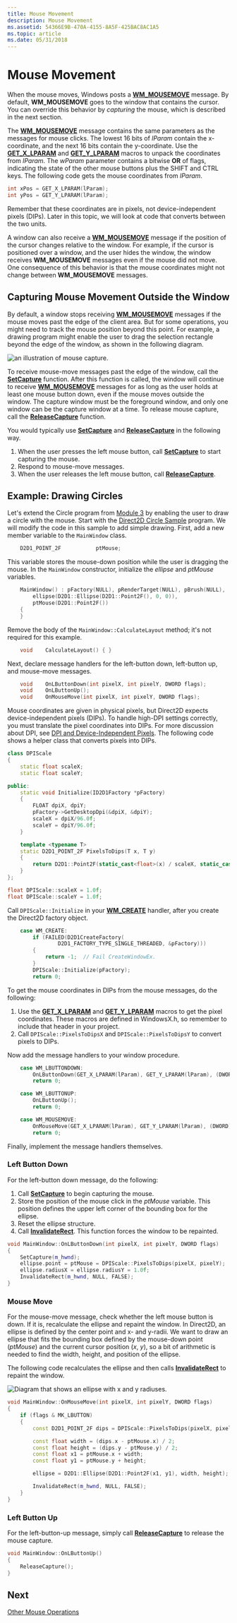 ```yaml
---
title: Mouse Movement
description: Mouse Movement
ms.assetid: 54366E9B-470A-4155-8A5F-425BAC8AC1A5
ms.topic: article
ms.date: 05/31/2018
---
```


# Mouse Movement

When the mouse moves, Windows posts a [**WM\_MOUSEMOVE**](/windows/desktop/inputdev/wm-mousemove) message. By default, **WM\_MOUSEMOVE** goes to the window that contains the cursor. You can override this behavior by *capturing* the mouse, which is described in the next section.

The [**WM\_MOUSEMOVE**](/windows/desktop/inputdev/wm-mousemove) message contains the same parameters as the messages for mouse clicks. The lowest 16 bits of *lParam* contain the x-coordinate, and the next 16 bits contain the y-coordinate. Use the [**GET\_X\_LPARAM**](/windows/desktop/api/windowsx/nf-windowsx-get_x_lparam) and [**GET\_Y\_LPARAM**](/windows/desktop/api/windowsx/nf-windowsx-get_y_lparam) macros to unpack the coordinates from *lParam*. The *wParam* parameter contains a bitwise **OR** of flags, indicating the state of the other mouse buttons plus the SHIFT and CTRL keys. The following code gets the mouse coordinates from *lParam*.


```C++
int xPos = GET_X_LPARAM(lParam); 
int yPos = GET_Y_LPARAM(lParam);
```



Remember that these coordinates are in pixels, not device-independent pixels (DIPs). Later in this topic, we will look at code that converts between the two units.

A window can also receive a [**WM\_MOUSEMOVE**](/windows/desktop/inputdev/wm-mousemove) message if the position of the cursor changes relative to the window. For example, if the cursor is positioned over a window, and the user hides the window, the window receives **WM\_MOUSEMOVE** messages even if the mouse did not move. One consequence of this behavior is that the mouse coordinates might not change between **WM\_MOUSEMOVE** messages.

## Capturing Mouse Movement Outside the Window

By default, a window stops receiving [**WM\_MOUSEMOVE**](/windows/desktop/inputdev/wm-mousemove) messages if the mouse moves past the edge of the client area. But for some operations, you might need to track the mouse position beyond this point. For example, a drawing program might enable the user to drag the selection rectangle beyond the edge of the window, as shown in the following diagram.

![an illustration of mouse capture.](images/input01.png)

To receive mouse-move messages past the edge of the window, call the [**SetCapture**](/windows/desktop/api/winuser/nf-winuser-setcapture) function. After this function is called, the window will continue to receive [**WM\_MOUSEMOVE**](/windows/desktop/inputdev/wm-mousemove) messages for as long as the user holds at least one mouse button down, even if the mouse moves outside the window. The capture window must be the foreground window, and only one window can be the capture window at a time. To release mouse capture, call the [**ReleaseCapture**](/windows/desktop/api/winuser/nf-winuser-releasecapture) function.

You would typically use [**SetCapture**](/windows/desktop/api/winuser/nf-winuser-setcapture) and [**ReleaseCapture**](/windows/desktop/api/winuser/nf-winuser-releasecapture) in the following way.

1.  When the user presses the left mouse button, call [**SetCapture**](/windows/desktop/api/winuser/nf-winuser-setcapture) to start capturing the mouse.
2.  Respond to mouse-move messages.
3.  When the user releases the left mouse button, call [**ReleaseCapture**](/windows/desktop/api/winuser/nf-winuser-releasecapture).

## Example: Drawing Circles

Let's extend the Circle program from [Module 3](module-3---windows-graphics.md) by enabling the user to draw a circle with the mouse. Start with the [Direct2D Circle Sample](direct2d-circle-sample.md) program. We will modify the code in this sample to add simple drawing. First, add a new member variable to the `MainWindow` class.


```C++
    D2D1_POINT_2F           ptMouse;
```



This variable stores the mouse-down position while the user is dragging the mouse. In the `MainWindow` constructor, initialize the *ellipse* and *ptMouse* variables.


```C++
    MainWindow() : pFactory(NULL), pRenderTarget(NULL), pBrush(NULL),
        ellipse(D2D1::Ellipse(D2D1::Point2F(), 0, 0)),
        ptMouse(D2D1::Point2F())
    {
    }
```



Remove the body of the `MainWindow::CalculateLayout` method; it's not required for this example.


```C++
    void    CalculateLayout() { }
```



Next, declare message handlers for the left-button down, left-button up, and mouse-move messages.


```C++
    void    OnLButtonDown(int pixelX, int pixelY, DWORD flags);
    void    OnLButtonUp();
    void    OnMouseMove(int pixelX, int pixelY, DWORD flags);
```



Mouse coordinates are given in physical pixels, but Direct2D expects device-independent pixels (DIPs). To handle high-DPI settings correctly, you must translate the pixel coordinates into DIPs. For more discussion about DPI, see [DPI and Device-Independent Pixels](dpi-and-device-independent-pixels.md). The following code shows a helper class that converts pixels into DIPs.


```C++
class DPIScale
{
    static float scaleX;
    static float scaleY;

public:
    static void Initialize(ID2D1Factory *pFactory)
    {
        FLOAT dpiX, dpiY;
        pFactory->GetDesktopDpi(&dpiX, &dpiY);
        scaleX = dpiX/96.0f;
        scaleY = dpiY/96.0f;
    }

    template <typename T>
    static D2D1_POINT_2F PixelsToDips(T x, T y)
    {
        return D2D1::Point2F(static_cast<float>(x) / scaleX, static_cast<float>(y) / scaleY);
    }
};

float DPIScale::scaleX = 1.0f;
float DPIScale::scaleY = 1.0f;
```



Call `DPIScale::Initialize` in your [**WM\_CREATE**](/windows/desktop/winmsg/wm-create) handler, after you create the Direct2D factory object.


```C++
    case WM_CREATE:
        if (FAILED(D2D1CreateFactory(
                D2D1_FACTORY_TYPE_SINGLE_THREADED, &pFactory)))
        {
            return -1;  // Fail CreateWindowEx.
        }
        DPIScale::Initialize(pFactory);
        return 0;
```



To get the mouse coordinates in DIPs from the mouse messages, do the following:

1.  Use the [**GET\_X\_LPARAM**](/windows/desktop/api/windowsx/nf-windowsx-get_x_lparam) and [**GET\_Y\_LPARAM**](/windows/desktop/api/windowsx/nf-windowsx-get_y_lparam) macros to get the pixel coordinates. These macros are defined in WindowsX.h, so remember to include that header in your project.
2.  Call `DPIScale::PixelsToDipsX` and `DPIScale::PixelsToDipsY` to convert pixels to DIPs.

Now add the message handlers to your window procedure.


```C++
    case WM_LBUTTONDOWN: 
        OnLButtonDown(GET_X_LPARAM(lParam), GET_Y_LPARAM(lParam), (DWORD)wParam);
        return 0;

    case WM_LBUTTONUP: 
        OnLButtonUp();
        return 0;

    case WM_MOUSEMOVE: 
        OnMouseMove(GET_X_LPARAM(lParam), GET_Y_LPARAM(lParam), (DWORD)wParam);
        return 0;
```



Finally, implement the message handlers themselves.

### Left Button Down

For the left-button down message, do the following:

1.  Call [**SetCapture**](/windows/desktop/api/winuser/nf-winuser-setcapture) to begin capturing the mouse.
2.  Store the position of the mouse click in the *ptMouse* variable. This position defines the upper left corner of the bounding box for the ellipse.
3.  Reset the ellipse structure.
4.  Call [**InvalidateRect**](/windows/desktop/api/winuser/nf-winuser-invalidaterect). This function forces the window to be repainted.


```C++
void MainWindow::OnLButtonDown(int pixelX, int pixelY, DWORD flags)
{
    SetCapture(m_hwnd);
    ellipse.point = ptMouse = DPIScale::PixelsToDips(pixelX, pixelY);
    ellipse.radiusX = ellipse.radiusY = 1.0f; 
    InvalidateRect(m_hwnd, NULL, FALSE);
}
```



### Mouse Move

For the mouse-move message, check whether the left mouse button is down. If it is, recalculate the ellipse and repaint the window. In Direct2D, an ellipse is defined by the center point and x- and y-radii. We want to draw an ellipse that fits the bounding box defined by the mouse-down point (*ptMouse*) and the current cursor position (*x*, *y*), so a bit of arithmetic is needed to find the width, height, and position of the ellipse.

The following code recalculates the ellipse and then calls [**InvalidateRect**](/windows/desktop/api/winuser/nf-winuser-invalidaterect) to repaint the window.

![Diagram that shows an ellipse with x and y radiuses.](images/input02.png)


```C++
void MainWindow::OnMouseMove(int pixelX, int pixelY, DWORD flags)
{
    if (flags & MK_LBUTTON) 
    { 
        const D2D1_POINT_2F dips = DPIScale::PixelsToDips(pixelX, pixelY);

        const float width = (dips.x - ptMouse.x) / 2;
        const float height = (dips.y - ptMouse.y) / 2;
        const float x1 = ptMouse.x + width;
        const float y1 = ptMouse.y + height;

        ellipse = D2D1::Ellipse(D2D1::Point2F(x1, y1), width, height);

        InvalidateRect(m_hwnd, NULL, FALSE);
    }
}
```



### Left Button Up

For the left-button-up message, simply call [**ReleaseCapture**](/windows/desktop/api/winuser/nf-winuser-releasecapture) to release the mouse capture.


```C++
void MainWindow::OnLButtonUp()
{
    ReleaseCapture(); 
}
```



## Next

[Other Mouse Operations](other-mouse-operations.md)

 

 